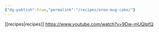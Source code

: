 ```yaml
---
{"dg-publish":true,"permalink":"/recipes/oreo-mug-cake/"}
---
```


[[recipes\|recipes]]
https://www.youtube.com/watch?v=9Dw-mUQIpfQ